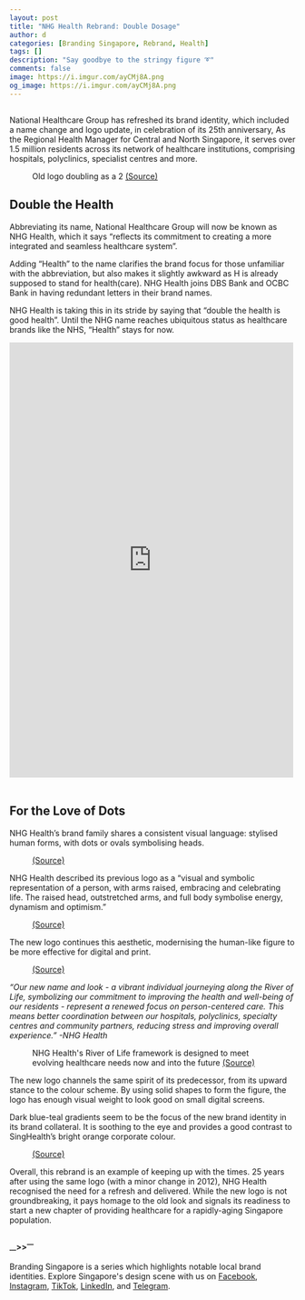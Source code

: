 ```yaml
---
layout: post
title: "NHG Health Rebrand: Double Dosage"
author: d
categories: [Branding Singapore, Rebrand, Health]
tags: []
description: "Say goodbye to the stringy figure ➰"
comments: false
image: https://i.imgur.com/ayCMj8A.png
og_image: https://i.imgur.com/ayCMj8A.png
---
```


<h2></h2>

National Healthcare Group has refreshed its brand identity, which included a name change and logo update, in celebration of its 25th anniversary, As the Regional Health Manager for Central and North Singapore, it serves over 1.5 million residents across its network of healthcare institutions, comprising hospitals, polyclinics, specialist centres and more.

<figure>
<img src="https://i.imgur.com/S2VTqmq.png" alt="">
<figcaption>Old logo doubling as a 2 <a href="https://corp.nhg.com.sg/Lists/Corporate%20Year%20Book/Attachments/84/Comm%20Book%20Single%20Lowres%20Binder.pdf" target="_blank">(Source)</a></figcaption>
</figure>

<h2>Double the Health</h2>

Abbreviating its name, National Healthcare Group will now be known as NHG Health, which it says “reflects its commitment to creating a more integrated and seamless healthcare system”. 

Adding “Health” to the name clarifies the brand focus for those unfamiliar with the abbreviation, but also makes it slightly awkward as H is already supposed to stand for health(care). NHG Health joins DBS Bank and OCBC Bank in having redundant letters in their brand names.

NHG Health is taking this in its stride by saying that “double the health is good health”. Until the NHG name reaches ubiquitous status as healthcare brands like the NHS, “Health” stays for now.

<div class="fb-post-container">
<iframe src="https://www.facebook.com/plugins/post.php?href=https%3A%2F%2Fwww.facebook.com%2FNHGHealth%2Fposts%2Fpfbid02aKBgA4fTPEbBGgWf3Rw8vA56hAywXE6kMpigwnoCGpePa4EEW4NsrwztWe3rtzdhl&show_text=true&width=500" width="500" height="766" style="border:none;overflow:hidden" scrolling="no" frameborder="0" allowfullscreen="true" allow="autoplay; clipboard-write; encrypted-media; picture-in-picture; web-share"></iframe>
</div>

<br>
<h2>For the Love of Dots</h2>

NHG Health’s brand family shares a consistent visual language: stylised human forms, with dots or ovals symbolising heads.

<figure>
<img src="https://i.imgur.com/gzMLTSC.jpg" alt="">
<figcaption><a href="https://www.facebook.com/photo.php?fbid=1605126316823022&set=pb.100019770083072.-2207520000&type=3 " target="_blank">(Source)</a></figcaption>
</figure>

NHG Health described its previous logo as a “visual and symbolic representation of a person, with arms raised, embracing and celebrating life. The raised head, outstretched arms, and full body symbolise energy, dynamism and optimism.”

<figure>
<img src="https://i.imgur.com/FXSmfDn.jpg" alt="">
<figcaption><a href="https://www.facebook.com/photo/?fbid=684848125517517&set=a.671933406808989" target="_blank">(Source)</a></figcaption>
</figure> 

The new logo continues this aesthetic, modernising the human-like figure to be more effective for digital and print.

<figure>
<img src="https://i.imgur.com/I2SKsjq.jpg" alt="">
<figcaption><a href="https://www.facebook.com/photo.php?fbid=1710199092982410&set=pb.100019770083072.-2207520000&type=3 " target="_blank">(Source)</a></figcaption>
</figure>

<i>
“Our new name and look - a vibrant individual journeying along the River of Life, symbolizing our commitment to improving the health and well-being of our residents - represent a renewed focus on person-centered care. This means better coordination between our hospitals, polyclinics, specialty centres and community partners, reducing stress and improving overall experience.”
-NHG Health</i>

<figure>
<img src="https://i.imgur.com/QmpmG2I.png" alt="">
<figcaption>NHG Health's River of Life framework is designed to meet evolving healthcare needs now and into the future <a href="https://corp.nhg.com.sg/ROL/Pages/RiverOfLife.aspx " target="_blank">(Source)</a></figcaption>
</figure>


The new logo channels the same spirit of its predecessor, from its upward stance to the colour scheme. By using solid shapes to form the figure, the logo has enough visual weight to look good on small digital screens.

Dark blue-teal gradients seem to be the focus of the new brand identity in its brand collateral. It is soothing to the eye and provides a good contrast to SingHealth’s bright orange corporate colour.

<figure>
<img src="https://i.imgur.com/WQbcEDF.jpg" alt="">
<figcaption><a href="https://www.facebook.com/photo.php?fbid=1710213206314332&set=pb.100019770083072.-2207520000&type=3 " target="_blank">(Source)</a></figcaption>
</figure>

Overall, this rebrand is an example of keeping up with the times. 25 years after using the same logo (with a minor change in 2012), NHG Health recognised the need for a refresh and delivered. While the new logo is not groundbreaking, it pays homage to the old look and signals its readiness to start a new chapter of providing healthcare for a rapidly-aging Singapore population. 

<figure>
<img src="https://i.imgur.com/in4tX1U.png" alt="">
</figure>

<strong><sub>—</sub>><sub></sub>><sup>—</sup></strong>

Branding Singapore is a series which highlights notable local brand identities. Explore Singapore's design scene with us on <a href="https://www.facebook.com/DesignInSingapore" target="_blank" rel="noopener noreferrer">Facebook</a>, <a href="https://www.instagram.com/designinsingapore" target="_blank" rel="noopener noreferrer">Instagram</a>, <a href="https://www.tiktok.com/@designinsingapore" target="_blank" rel="noopener noreferrer">TikTok</a>, <a href="https://www.linkedin.com/company/designinsingapore" target="_blank" rel="noopener noreferrer">LinkedIn</a>, and <a href="https://t.me/designinsingapore" target="_blank" rel="noopener noreferrer">Telegram</a>. 
